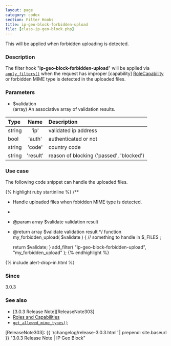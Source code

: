 ```yaml
---
layout: page
category: codex
section: Filter Hooks
title: ip-geo-block-forbidden-upload
file: [class-ip-geo-block.php]
---
```


This will be applied when forbidden uploading is detected.

<!--more-->

### Description ###

The filter hook "**ip-geo-block-forbidden-upload**" will be applied via 
[`apply_filters()`][Apply-Filters] when the request has improper [capability]
[RoleCapability] or forbidden MIME type is detected in the uploaded files.

### Parameters ###

- $validation  
  (array) An associative array of validation results.

| Type    | Name     | Description                              |
|:--------|:--------:|:-----------------------------------------|
| string  | 'ip'     | validated ip address                     |
| bool    | 'auth'   | authenticated or not                     |
| string  | 'code'   | country code                             |
| string  | 'result' | reason of blocking ('passed', 'blocked') |

### Use case ###

The following code snippet can handle the uploaded files.

{% highlight ruby startinline %}
/**
 * Handle uploaded files when fobidden MIME type is detected.
 *
 * @param  array $validate  validation result
 * @return array $validate  validation result
 */
function my_forbidden_upload( $validate ) {
    // something to handle in $_FILES
    ;

    return $validate;
}
add_filter( "ip-geo-block-forbidden-upload", "my_forbidden_upload" );
{% endhighlight %}

{% include alert-drop-in.html %}

### Since ###

3.0.3

### See also ###

- [3.0.3 Release Note][ReleaseNote303]
- [Roles and Capabilities][RoleCapability]
- [`get_allowed_mime_types()`][AllowedMIME]

[IP-Geo-Block]:   https://wordpress.org/plugins/ip-geo-block/ "WordPress › IP Geo Block « WordPress Plugins"
[Apply-Filters]:  https://developer.wordpress.org/reference/functions/apply_filters/ "apply_filters() | Function | WordPress Developer Resources"
[RoleCapability]: https://codex.wordpress.org/Roles_and_Capabilities "Roles and Capabilities &laquo; WordPress Codex"
[AllowedMIME]:    https://developer.wordpress.org/reference/functions/get_allowed_mime_types/ "get_allowed_mime_types() | Function | WordPress Developer Resources"
[ReleaseNote303]: {{ '/changelog/release-3.0.3.html' | prepend: site.baseurl }} "3.0.3 Release Note | IP Geo Block"

